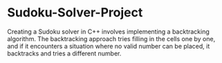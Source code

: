 # Sudoku-Solver-Project
Creating a Sudoku solver in C++ involves implementing a backtracking algorithm. The backtracking approach tries filling in the cells one by one, and if it encounters a situation where no valid number can be placed, it backtracks and tries a different number.
